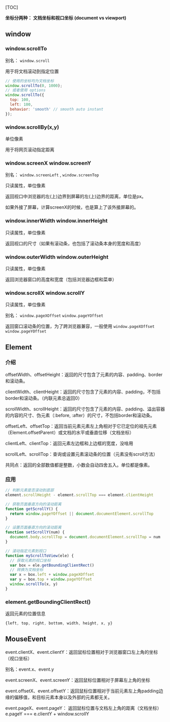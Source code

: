 [TOC]



**坐标分两种： 文档坐标和视口坐标 (document vs viewport)**



## window

### window.scrollTo

别名： `window.scroll`

用于将文档滚动到指定位置

```javascript
// 使用的坐标均为文档坐标
window.scrollTo(0, 1000);
// 或者使用 options
window.scrollTo({
  top: 100,
  left: 100,
  behavior: 'smooth' // smooth auto instant
});
```



### window.scrollBy(x,y)

单位像素

用于将网页滚动指定距离



### window.screenX window.screenY

别名： `window.screenLeft` ,  `window.screenTop`

只读属性，单位像素

返回视口中浏览器的左(上)边界到屏幕的左(上)边界的距离，单位是px。

如果外接了屏幕，计算screenX的时候，也是算上了该外接屏幕的。



### window.innerWidth window.innerHeight

只读属性，单位像素

返回视口的尺寸（如果有滚动条，也包括了滚动条本身的宽度和高度）



### window.outerWidth window.outerHeight

只读属性，单位像素

返回浏览器窗口的高度和宽度（包括浏览器边框和菜单）



### window.scrollX window.scrollY

只读属性，单位像素

别名：	`window.pageXOffset`  `window.pageYOffset`

返回窗口滚动条的位置，为了跨浏览器兼容，一般使用 `window.pageXOffset`  `window.pageYOffset`



## Element

### 介绍

offsetWidth、offsetHeight：返回的尺寸包含了元素的内容、padding、border和滚动条。

clientWidth、clientHeight：返回的尺寸包含了元素的内容、padding，不包括border和滚动条。（内联元素总返回0）

scrollWidth、scrollHeight：返回的尺寸包含了元素的内容、padding、溢出容器的内容的尺寸、伪元素（:before, :after）的尺寸，不包括border和滚动条。



offsetLeft、offsetTop：返回当前元素元素左上角相对于它已定位的祖先元素（Element.offsetParent）或文档的水平或垂直位移（文档坐标）

clientLeft、clientTop：返回元素左边框和上边框的宽度，没啥用

scrollLeft、scrollTop：查询或设置元素滚动条的位置（元素没有scroll方法）



共同点：返回的全部数值都是整数，小数会自动四舍五入。单位都是像素。

### 应用

```javascript
// 判断元素是否滚动到底部
element.scrollHeight - element.scrollTop === element.clientHeight

// 获取页面垂直方向的滚动距离
function getScrollY() {
  return window.pageYOffset || document.documentElement.scrollTop
}

// 设置页面垂直方向的滚动距离
function setScrollY(num) {
  document.body.scrollTop = document.documentElement.scrollTop = num
}

// 滚动指定元素到视口
function myScrollToView(ele) {
  // 获取元素的视口坐标
  var box = ele.getBoundingClientRect()
  // 转换为文档坐标
  var x = box.left + window.pageXOffset
  var y = box.top + window.pageYOffset
  window.scrollTo(x, y)
}
```



### element.getBoundingClientRect()

返回元素的位置信息

```javascript
{left, top, right, bottom, width, height, x, y}
```





## MouseEvent

event.clientX、event.clientY：返回鼠标位置相对于浏览器窗口左上角的坐标（视口坐标）

别名：event.x、event.y



event.screenX、event.screenY：返回鼠标位置相对于屏幕左上角的坐标



event.offsetX、event.offsetY：返回鼠标位置相对于当前元素左上角padding边缘的偏移值，和目标元素本身以及外部的元素都无关。



event.pageX、event.pageY： 返回鼠标位置与文档左上角的距离（文档坐标）e.pageY === e.clientY + window.scrollY




























